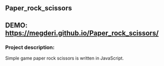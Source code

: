 ## Paper_rock_scissors
## DEMO: https://megderi.github.io/Paper_rock_scissors/

### Project description:
Simple game paper rock scissors is written in JavaScript.
